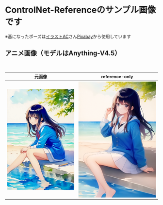 # **ControlNet-Referenceのサンプル画像です**
※基になったポーズは[イラストAC](https://www.ac-illust.com/)さん[Pixabay](https://pixabay.com/)から使用しています

## **アニメ画像（モデルはAnything-V4.5）**
<br>

|  元画像 |  reference-only  |
| ---- | ---- |
|  ![](images/anime.jpg)  |  ![](images/anime-only.png) |


<br>

